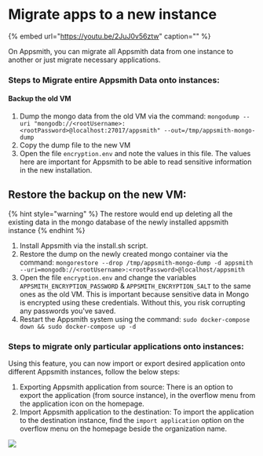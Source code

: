 # Migrate apps to a new instance

{% embed url="https://youtu.be/2JuJ0v56ztw" caption="" %}

On Appsmith, you can migrate all Appsmith data from one instance to another or just migrate necessary applications.

### **Steps to Migrate entire Appsmith Data onto instances:**

#### **Backup the old VM**

1. Dump the mongo data from the old VM via the command: `mongodump --uri "mongodb://<rootUsername>:<rootPassword>@localhost:27017/appsmith" --out=/tmp/appsmith-mongo-dump`
2. Copy the dump file to the new VM
3. Open the file `encryption.env` and note the values in this file. The values here are important for Appsmith to be able to read sensitive information in the new installation.

## **Restore the backup on the new VM:**

{% hint style="warning" %}
The restore would end up deleting all the existing data in the mongo database of the newly installed appsmith instance
{% endhint %}

1. Install Appsmith via the install.sh script.
2. Restore the dump on the newly created mongo container via the command: `mongorestore --drop /tmp/appsmith-mongo-dump -d appsmith --uri=mongodb://<rootUsername>:<rootPassword>@localhost/appsmith`
3. Open the file `encryption.env` and change the variables `APPSMITH_ENCRYPTION_PASSWORD` & `APPSMITH_ENCRYPTION_SALT` to the same ones as the old VM. This is important because sensitive data in Mongo is encrypted using these credentials. Without this, you risk corrupting any passwords you've saved.
4. Restart the Appsmith system using the command: `sudo docker-compose down && sudo docker-compose up -d`

### Steps to migrate only particular applications onto instances:

Using this feature, you can now import or export desired application onto different Appsmith instances, follow the below steps:

1. Exporting Appsmith application from source: There is an option to export the application \(from source instance\), in the overflow menu from the application icon on the homepage. 
2. Import Appsmith application to the destination: To import the application to the destination instance, find the `import application` option on the overflow menu on the homepage beside the organization name.

![](../.gitbook/assets/import-export.gif)

